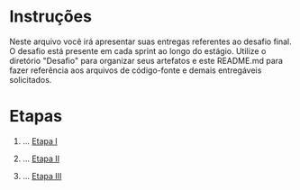 
# Instruções


Neste arquivo você irá apresentar suas entregas referentes ao desafio final. 
O desafio está presente em cada sprint ao longo do estágio. Utilize o diretório "Desafio" para organizar seus artefatos e este README.md para fazer referência aos arquivos de código-fonte e demais entregáveis solicitados.


# Etapas


1. ...
[Etapa I](etapa.1_criar_arquivo_executavel/README.md)


2. ...
[Etapa II](etapa.2_agendar_a_execução_do_processamento/README.md)


2. ...
[Etapa III](etapa.3_criar_novo_relatorio/README.md)

